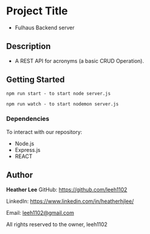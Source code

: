 # Project Title

- Fulhaus Backend server

## Description

- A REST API for acronyms (a basic CRUD Operation).

## Getting Started

```
npm run start - to start node server.js

npm run watch - to start nodemon server.js
```

### Dependencies

To interact with our repository:

- Node.js
- Express.js
- REACT

## Author

**Heather Lee**
GitHub: https://github.com/leeh1102

LinkedIn: https://www.linkedin.com/in/heatherhjlee/

Email: leeh1102@gmail.com

All rights reserved to the owner, leeh1102
